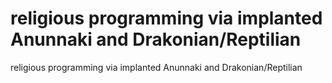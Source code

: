 # religious programming via implanted Anunnaki and Drakonian/Reptilian

religious programming via implanted Anunnaki and Drakonian/Reptilian